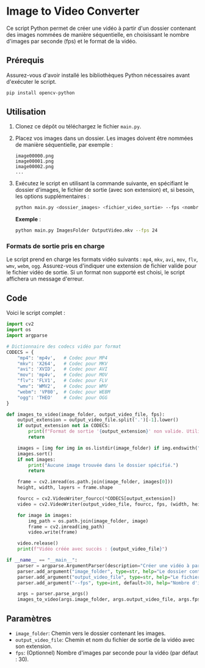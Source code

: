 # Image to Video Converter

Ce script Python permet de créer une vidéo à partir d'un dossier contenant des images nommées de manière séquentielle, en choisissant le nombre d'images par seconde (fps) et le format de la vidéo.

## Prérequis

Assurez-vous d'avoir installé les bibliothèques Python nécessaires avant d'exécuter le script.

```bash
pip install opencv-python
```

## Utilisation

1. Clonez ce dépôt ou téléchargez le fichier `main.py`.

2. Placez vos images dans un dossier. Les images doivent être nommées de manière séquentielle, par exemple :
    ```
    image00000.png
    image00001.png
    image00002.png
    ...
    ```

3. Exécutez le script en utilisant la commande suivante, en spécifiant le dossier d'images, le fichier de sortie (avec son extension) et, si besoin, les options supplémentaires :
    ```bash
    python main.py <dossier_images> <fichier_video_sortie> --fps <nombre_fps>
    ```

    **Exemple** :
    ```bash
    python main.py ImagesFolder OutputVideo.mkv --fps 24
    ```

### Formats de sortie pris en charge
Le script prend en charge les formats vidéo suivants : `mp4`, `mkv`, `avi`, `mov`, `flv`, `wmv`, `webm`, `ogg`. Assurez-vous d'indiquer une extension de fichier valide pour le fichier vidéo de sortie. Si un format non supporté est choisi, le script affichera un message d'erreur.

## Code

Voici le script complet :

```python
import cv2
import os
import argparse

# Dictionnaire des codecs vidéo par format
CODECS = {
    "mp4": 'mp4v',   # Codec pour MP4
    "mkv": 'X264',   # Codec pour MKV
    "avi": 'XVID',   # Codec pour AVI
    "mov": 'mp4v',   # Codec pour MOV
    "flv": 'FLV1',   # Codec pour FLV
    "wmv": 'WMV2',   # Codec pour WMV
    "webm": 'VP80',  # Codec pour WEBM
    "ogg": 'THEO'    # Codec pour OGG
}

def images_to_video(image_folder, output_video_file, fps):
    output_extension = output_video_file.split('.')[-1].lower()
    if output_extension not in CODECS:
        print(f"Format de sortie '{output_extension}' non valide. Utilisez un des formats : {', '.join(CODECS.keys())}")
        return

    images = [img for img in os.listdir(image_folder) if img.endswith(".png")]
    images.sort()
    if not images:
        print("Aucune image trouvée dans le dossier spécifié.")
        return

    frame = cv2.imread(os.path.join(image_folder, images[0]))
    height, width, layers = frame.shape

    fourcc = cv2.VideoWriter_fourcc(*CODECS[output_extension])
    video = cv2.VideoWriter(output_video_file, fourcc, fps, (width, height))

    for image in images:
        img_path = os.path.join(image_folder, image)
        frame = cv2.imread(img_path)
        video.write(frame)

    video.release()
    print(f"Vidéo créée avec succès : {output_video_file}")

if __name__ == "__main__":
    parser = argparse.ArgumentParser(description="Créer une vidéo à partir d'images")
    parser.add_argument("image_folder", type=str, help="Le dossier contenant les images")
    parser.add_argument("output_video_file", type=str, help="Le fichier vidéo de sortie")
    parser.add_argument("--fps", type=int, default=30, help="Nombre d'images par seconde (fps) pour la vidéo")

    args = parser.parse_args()
    images_to_video(args.image_folder, args.output_video_file, args.fps)
```

## Paramètres

- `image_folder`: Chemin vers le dossier contenant les images.
- `output_video_file`: Chemin et nom du fichier de sortie de la vidéo avec son extension.
- `fps`: (Optionnel) Nombre d'images par seconde pour la vidéo (par défaut : 30).